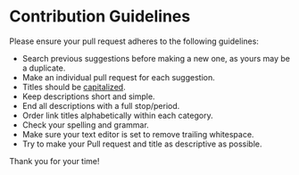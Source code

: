 # Contribution Guidelines

Please ensure your pull request adheres to the following guidelines:

- Search previous suggestions before making a new one, as yours may be a duplicate.
- Make an individual pull request for each suggestion.
- Titles should be [capitalized](http://grammar.yourdictionary.com/capitalization/rules-for-capitalization-in-titles.html).
- Keep descriptions short and simple.
- End all descriptions with a full stop/period.
- Order link titles alphabetically within each category.
- Check your spelling and grammar.
- Make sure your text editor is set to remove trailing whitespace.
- Try to make your Pull request and title as descriptive as possible.

Thank you for your time!
